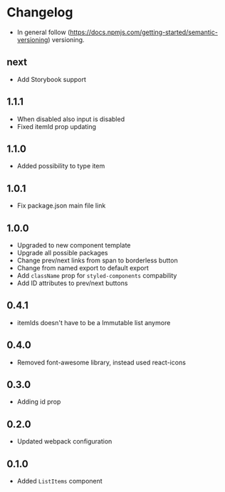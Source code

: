 # Changelog

* In general follow (https://docs.npmjs.com/getting-started/semantic-versioning) versioning.
## next
* Add Storybook support

## 1.1.1
* When disabled also input is disabled
* Fixed itemId prop updating

## 1.1.0
* Added possibility to type item

## 1.0.1
* Fix package.json main file link

## 1.0.0
* Upgraded to new component template
* Upgrade all possible packages
* Change prev/next links from span to borderless button
* Change from named export to default export
* Add `className` prop for `styled-components` compability
* Add ID attributes to prev/next buttons

## 0.4.1
* itemIds doesn't have to be a Immutable list anymore

## 0.4.0
* Removed font-awesome library, instead used react-icons

## 0.3.0
* Adding id prop

## 0.2.0
* Updated webpack configuration

## 0.1.0
* Added `ListItems` component
